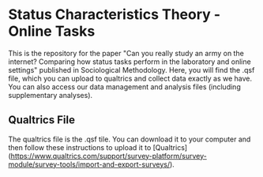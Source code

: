 # Status Characteristics Theory - Online Tasks

This is the repository for the paper "Can you really study an army on the internet? Comparing how status tasks perform in the laboratory and online settings" published in Sociological Methodology. Here, you will find the .qsf file, which you can upload to qualtrics and collect data exactly as we have. You can also access our data management and analysis files (including supplementary analyses).

## Qualtrics File
The qualtrics file is the .qsf tile. You can download it to your computer and then follow these instructions to upload it to [Qualtrics] (https://www.qualtrics.com/support/survey-platform/survey-module/survey-tools/import-and-export-surveys/). 
